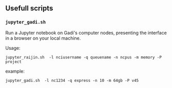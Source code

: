 ## Usefull scripts


 ### `jupyter_gadi.sh`
 Run a Jupyter notebook on Gadi's computer nodes, presenting the interface in a
 browser on your local machine.

 Usage:

 ```
 jupyter_raijin.sh  -l nciusername -q queuename -n ncpus -m memory -P project
 ```

 example:
 ```
 jupyter_gadi.sh  -l nc1234 -q express -n 10 -m 64gb -P v45
 ```